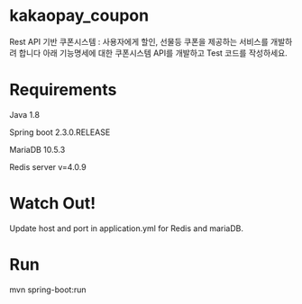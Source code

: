 # kakaopay_coupon 
Rest API 기반 쿠폰시스템 : 사용자에게 할인, 선물등 쿠폰을 제공하는 서비스를 개발하려 합니다
아래 기능명세에 대한 쿠폰시스템 API를 개발하고 Test 코드를 작성하세요.

# Requirements
Java 1.8

Spring boot 2.3.0.RELEASE

MariaDB 10.5.3

Redis server v=4.0.9

# Watch Out!
Update host and port in application.yml for Redis and mariaDB.

# Run
mvn spring-boot:run


